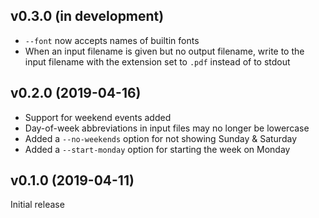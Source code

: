 v0.3.0 (in development)
-----------------------
- `--font` now accepts names of builtin fonts
- When an input filename is given but no output filename, write to the input
  filename with the extension set to `.pdf` instead of to stdout

v0.2.0 (2019-04-16)
-------------------
- Support for weekend events added
- Day-of-week abbreviations in input files may no longer be lowercase
- Added a `--no-weekends` option for not showing Sunday & Saturday
- Added a `--start-monday` option for starting the week on Monday

v0.1.0 (2019-04-11)
-------------------
Initial release
